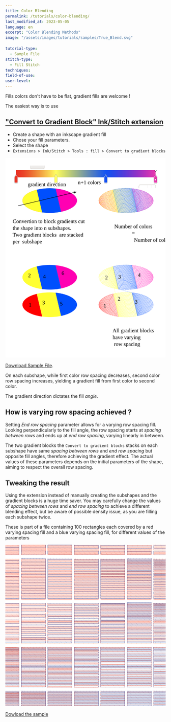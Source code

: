 ```yaml
---
title: Color Blending
permalink: /tutorials/color-blending/
last_modified_at: 2023-05-05
language: en
excerpt: "Color Blending Methods"
image: "/assets/images/tutorials/samples/True_Blend.svg"

tutorial-type:
  - Sample File
stitch-type: 
  - Fill Stitch
techniques:
field-of-use:
user-level:
---
```


Fills colors don't have to be flat, gradient fills are welcome !

The easiest way is to use

## ["Convert to Gradient Block" Ink/Stitch extension](docs/fill-tools/#convert-to-gradient-blocks)
* Create a shape with an inkscape gradient fill
* Chose your fill parameters.
* Select the shape
* `Extensions > Ink/Stitch > Tools : fill > Convert to gradient blocks`



![Download Sample File](/assets/images/tutorials/samples/inkstitch_gradient_extension.svg)

[Download Sample File](/assets/images/tutorials/samples/inkstitch_gradient_extension.svg).

On each subshape, while first color row spacing decreases,  second color row spacing increases, yielding a gradient fill from first color to second color. 


The gradient direction dictates the fill *angle*. 




## How is varying row spacing achieved ?

Setting *End row spacing* parameter allows for a varying row spacing fill. 
Looking perpendicularly to the fill angle, the  row spacing starts at *spacing between rows*  and ends up at *end row spacing*, varying linearly in between.

The two gradient blocks the `Convert to gradient blocks` stacks on each subshape have same *spacing between rows* and *end row spacing* but opposite fill angles, therefore achieving the gradient effect. The actual values of these parameters depends on the initial parameters of the shape, aiming to respect the overall row spacing.

## Tweaking the result

Using the extension instead of manually creating the subshapes and the gradient blocks is a huge time saver. 
You may carefully change the values of *spacing between rows* and *end row spacing* to achieve a different blending effect, but be aware of possible density issue, as you are filling each subshape twice.


These is part of a file containing 100 rectangles each covered by a red varying spacing fill and a blue varying spacing fill, for different values of the parameters

![Download Sample File](/assets/images/tutorials/samples/end_row_spacing_2_colors_blending.svg)

[Dowload the sample  ](/assets/images/tutorials/samples/end_row_spacing_2_colors_blending.svg) 



  
<!--
## Faux Fill Blend

1. A faux blend has a regular fill layer on bottom and each subsequent layer has variable density settings
2. Make sure that all of the layers have the same stitch angle, this allows for blending to happen
3. When doing more then 2 layers, each blending layer uses less density then the previous layer
4. Make sure to follow the same start and end points for each layer.  For instance, if the base layer starts at top top and ends at bottom right, follow that same sequence for each layer.
5. Underlay is typically not needed, but it does depend on the individual project.
6. Typically, it is best to work from light to dark colors, but again it does depend on the design and the desired end look.
7. While this is not a true blend, in most instances, this type of blend is good enough to achieve the desired end look.
8. The density values in this example are not set in stone, but just to illustrate the concept.  True settings will depend on the design, fabric it's going on and the size of design.

[Download Sample File](/assets/images/tutorials/samples/Faux_Fill_Blend.svg){: download="Faux_Fill_Blend.svg" }

## True Blend

1. Many of the conditions of faux blends also apply here.  Stitch angle, start/end sequencing, typically go from light to dark colors (depends on the design as well)
2. Biggest difference is math is involved and the more complicated the blend, the more complicated the math.  Just have to make sure that each layer for a given section equals 100% of the density for that section that you are wanting.
3. This can involve more layers of colors and more increments of density variation.  The biggest factor is the size/shape of the design and the specifics of the project.
4. What makes this a true blend compared to a faux blend is that each section of the layers are actually mixing with each other.

[Download Sample File](/assets/images/tutorials/samples/True_Blend.svg){: download="True_Blend.svg" }



[Read more](/docs/features/#color-blending)
-->
